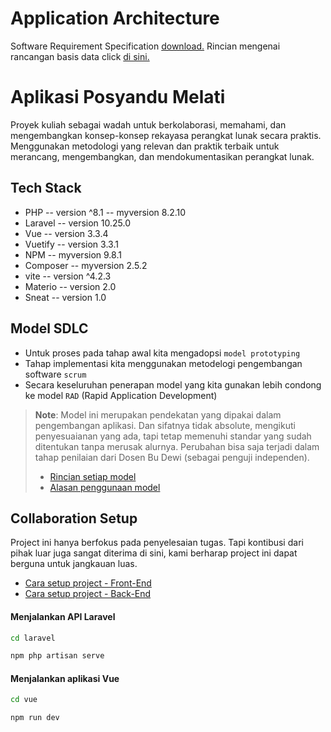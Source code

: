 # Application Architecture

Software Requirement Specification [download.](/docs/architecture/system/SRS.pdf)
Rincian mengenai rancangan basis data click [di sini.](/docs/architecture/database/README.md)

# Aplikasi Posyandu Melati

Proyek kuliah sebagai wadah untuk berkolaborasi, memahami, dan mengembangkan konsep-konsep rekayasa perangkat lunak secara praktis. Menggunakan metodologi yang relevan dan praktik terbaik untuk merancang, mengembangkan, dan mendokumentasikan perangkat lunak.

## Tech Stack

- PHP -- version ^8.1 -- myversion 8.2.10
- Laravel -- version 10.25.0
- Vue -- version 3.3.4
- Vuetify -- version 3.3.1
- NPM -- myversion 9.8.1
- Composer -- myversion 2.5.2
- vite -- version ^4.2.3
- Materio -- version 2.0
- Sneat -- version 1.0

## Model SDLC

- Untuk proses pada tahap awal kita mengadopsi `model prototyping`
- Tahap implementasi kita menggunakan metodelogi pengembangan software `scrum`
- Secara keseluruhan penerapan model yang kita gunakan lebih condong ke model `RAD` (Rapid Application Development)

> **Note**: Model ini merupakan pendekatan yang dipakai dalam pengembangan aplikasi. Dan sifatnya tidak absolute, mengikuti penyesuaianan yang ada, tapi tetap memenuhi standar yang sudah ditentukan tanpa merusak alurnya. Perubahan bisa saja terjadi dalam tahap penilaian dari Dosen Bu Dewi (sebagai penguji independen).
>
> - [Rincian setiap model](/docs/SDLC/rincian.md)
> - [Alasan penggunaan model](/docs/SDLC/alasan.md)

## Collaboration Setup

Project ini hanya berfokus pada penyelesaian tugas. Tapi kontibusi dari pihak luar juga sangat diterima di sini, kami berharap project ini dapat berguna untuk jangkauan luas.

- [Cara setup project - Front-End](/docs/collaboration/project_setup_frontend.md)
- [Cara setup project - Back-End](/docs/collaboration/project_setup_backend.md)

#### Menjalankan API Laravel

```sh
cd laravel
```

```sh
npm php artisan serve
```

#### Menjalankan aplikasi Vue

```sh
cd vue
```

```sh
npm run dev
```
